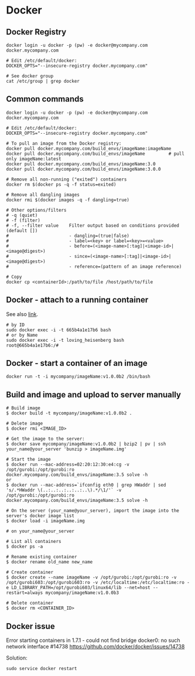 # Docker

## Docker Registry

```
docker login -u docker -p (pw) -e docker@mycompany.com docker.mycompany.com

# Edit /etc/default/docker:
DOCKER_OPTS="--insecure-registry docker.mycompany.com"

# See docker group
cat /etc/group | grep docker
```

## Common commands

```
docker login -u docker -p (pw) -e docker@mycompany.com docker.mycompany.com

# Edit /etc/default/docker:
DOCKER_OPTS="--insecure-registry docker.mycompany.com"

# To pull an image from the Docker registry:
docker pull docker.mycompany.com/build_envs/imageName:imageName
docker pull docker.mycompany.com/build_envs/imageName         # pull only imageName:latest
docker pull docker.mycompany.com/build_envs/imageName:3.0
docker pull docker.mycompany.com/build_envs/imageName:3.0.0

# Remove all non-running ("exited") containers	
docker rm $(docker ps -q -f status=exited)

# Remove all dangling images
docker rmi $(docker images -q -f dangling=true)

# Other options/filters
# -q (quiet)
# -f (filter)
# -f, --filter value    Filter output based on conditions provided (default [])
#                       - dangling=(true|false)
#                       - label=<key> or label=<key>=<value>
#                       - before=(<image-name>[:tag]|<image-id>|<image@digest>)
#                       - since=(<image-name>[:tag]|<image-id>|<image@digest>)
#                       - reference=(pattern of an image reference)

# Copy
docker cp <containerId>:/path/to/file /host/path/to/file
```

## Docker - attach to a running container
See also [link](http://askubuntu.com/questions/505506/docker-how-to-get-bash-ssh-inside-runned-container-run-d).

```
# by ID
sudo docker exec -i -t 665b4a1e17b6 bash
# or by Name
sudo docker exec -i -t loving_heisenberg bash
root@665b4a1e17b6:/#
```

## Docker - start a container of an image

```
docker run -t -i mycompany/imageName:v1.0.0b2 /bin/bash
```


## Build and image and upload to server manually

```
# Build image
$ docker build -t mycompany/imageName:v1.0.0b2 .

# Delete image
$ docker rmi <IMAGE_ID>

# Get the image to the server:
$ docker save mycompany/imageName:v1.0.0b2 | bzip2 | pv | ssh your_name@your_server 'bunzip > imageName.img'

# Start the image
$ docker run --mac-address=02:20:12:30:e4:cg -v /opt/gurobi:/opt/gurobi:ro docker.mycompany.com/build_envs/imageName:3.5 solve -h 
or
$ docker run --mac-address=`ifconfig eth0 | grep HWaddr | sed 's/.*HWaddr \(..:..:..:..:..:..\).*/\1/'` -v /opt/gurobi:/opt/gurobi:ro docker.mycompany.com/build_envs/imageName:3.5 solve -h

# On the server (your_name@your_server), import the image into the server's docker image list
$ docker load -i imageName.img

# on your_name@your_server

# List all containers
$ docker ps -a

# Rename existing container
$ docker rename old_name new_name

# Create container  
$ docker create --name imageName -v /opt/gurobi:/opt/gurobi:ro -v /opt/gurobi603:/opt/gurobi603:ro -v /etc/localtime:/etc/localtime:ro -e LD_LIBRARY_PATH=/opt/gurobi603/linux64/lib --net=host --restart=always mycompany/imageName:v1.0.0b3

# Delete container
$ docker rm <CONTAINER_ID>
```

## Docker issue

Error starting containers in 1.7.1 - could not find bridge docker0: no such network interface #14738
https://github.com/docker/docker/issues/14738

Solution:

```
sudo service docker restart
```
